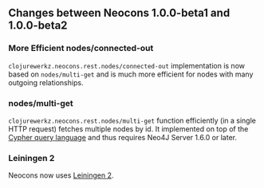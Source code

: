 ## Changes between Neocons 1.0.0-beta1 and 1.0.0-beta2

### More Efficient nodes/connected-out

`clojurewerkz.neocons.rest.nodes/connected-out` implementation is now based on `nodes/multi-get` and is much more efficient for nodes
with many outgoing relationships.

### nodes/multi-get

`clojurewerkz.neocons.rest.nodes/multi-get` function efficiently (in a single HTTP request) fetches multiple nodes by id.
It implemented on top of the [Cypher query language](http://docs.neo4j.org/chunked/1.6/cypher-query-lang.html) and thus requires Neo4J Server 1.6.0 or later.


### Leiningen 2

Neocons now uses [Leiningen 2](https://github.com/technomancy/leiningen/wiki/Upgrading).
